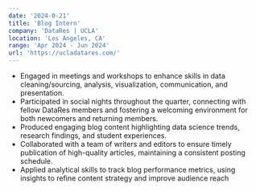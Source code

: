 ```yaml
---
date: '2024-0-21'
title: 'Blog Intern'
company: 'DataRes | UCLA'
location: 'Los Angeles, CA'
range: 'Apr 2024 - Jun 2024'
url: 'https://ucladatares.com/'
---
```


- Engaged in meetings and workshops to enhance skills in data cleaning/sourcing, analysis, visualization, communication, and presentation.
- Participated in social nights throughout the quarter, connecting with fellow DataRes members and fostering a welcoming environment for both newcomers and returning members.
- Produced engaging blog content highlighting data science trends, research findings, and student experiences.
- Collaborated with a team of writers and editors to ensure timely publication of high-quality articles, maintaining a consistent posting schedule.
- Applied analytical skills to track blog performance metrics, using insights to refine content strategy and improve audience reach
